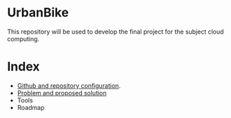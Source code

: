 # UrbanBike
This repository will be used to develop the final project for the subject cloud computing.

# Index
* [Github and repository configuration](./doc/repository_preparation.md).
* [Problem and proposed solution](./doc/problem_definition.md)
* Tools
* Roadmap
